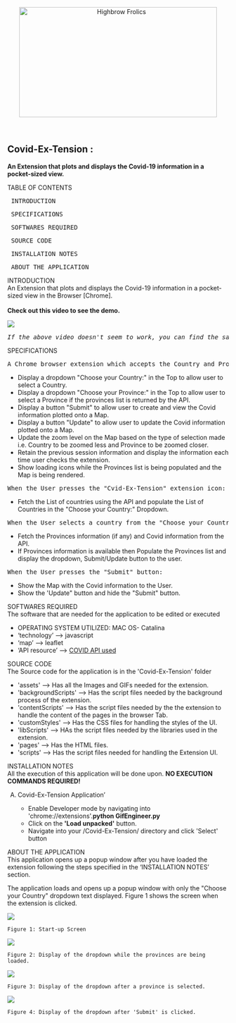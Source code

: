 <p align="center">
  <img width="450" height="250" alt="Highbrow Frolics" src="readme_figs/FullLogo.png">
</p>
</br>
<h2>Covid-Ex-Tension :</h2>
<b>An Extension that plots and displays the Covid-19 information in a pocket-sized view.</b>

TABLE OF CONTENTS

 <pre> INTRODUCTION </pre>
<pre> SPECIFICATIONS </pre>
<pre> SOFTWARES REQUIRED </pre>
<pre> SOURCE CODE </pre>
<pre> INSTALLATION NOTES </pre>
<pre> ABOUT THE APPLICATION </pre>

INTRODUCTION\
 An Extension that plots and displays the Covid-19 information in a pocket-sized view in the Browser [Chrome].
<br><br>
<b>Check out this video to see the demo.</b>

[![](http://img.youtube.com/watch/vi/t9d-gSbb9cw&ab_channel=HighbrowFrolics/0.jpg)](https://www.youtube.com/watch?v=t9d-gSbb9cw&ab_channel=HighbrowFrolics)

<pre><i>If the above video doesn't seem to work, you can find the same clip of Demo at (~/readme_figs/DemoVideos/CovidExtensionDemo.mp4) location.</i></pre>

SPECIFICATIONS

 <pre>A Chrome browser extension which accepts the Country and Province (if available), then creates the Map to be displayed with Covid information in the region:</pre>
<ul>
<li> Display a dropdown "Choose your Country:" in the Top to allow user to select a Country.</li>
<li> Display a dropdown "Choose your Province:" in the Top to allow user to select a Province if the provinces list is returned by the API.</li>
<li> Display a button "Submit" to allow user to create and view the Covid information plotted onto a Map.</li>
<li> Display a button "Update" to allow user to update the Covid information plotted onto a Map.</li>
<li> Update the zoom level on the Map based on the type of selection made i.e. Country to be zoomed less and Province to be zoomed closer.</li>
<li> Retain the previous session information and display the information each time user checks the extension.</li>
<li> Show loading icons while the Provinces list is being populated and the Map is being rendered.</li>
</ul>
<pre>When the User presses the "Cvid-Ex-Tension" extension icon:</pre>
<ul>
<li> Fetch the List of countries using the API and populate the List of Countries in the "Choose your Country:" Dropdown.</li>
</ul>
<pre>When the User selects a country from the "Choose your Country:" dropdown:</pre>
<ul>
<li> Fetch the Provinces information (if any) and Covid information from the API.</li>
<li> If Provinces information is available then Populate the Provinces list and display the dropdown, Submit/Update button to the user.</li>
</ul>
<pre>When the User presses the "Submit" button:</pre>
<ul>
<li> Show the Map with the Covid information to the User.</li>
<li> Show the 'Update" button and hide the "Submit" button.</li>
</ul>

SOFTWARES REQUIRED\
 The software that are needed for the application to be edited or executed

<ul>
<li> OPERATING SYSTEM UTILIZED: MAC OS- Catalina </li>
<li> ‘technology’ --> javascript</li>
<li> ‘map’ --> leaflet</li>
<li> ‘API resource’ --> <a href="https://documenter.getpostman.com/view/10808728/SzS8rjbc#9739c95f-ef1d-489b-97a9-0a6dfe2f74d8">COVID API used</a></li>
</ul>

SOURCE CODE\
 The Source code for the application is in the 'Covid-Ex-Tension' folder

<ul>
<li> 'assets' --> Has all the Images and GIFs needed for the extension.</li>
<li> 'backgroundScripts' --> Has the script files needed by the background process of the extension.</li>
<li> 'contentScripts' --> Has the script files needed by the the extension to handle the content of the pages in the browser Tab.</li>
<li> 'customStyles' --> Has the CSS files for handling the styles of the UI.</li>
<li> 'libScripts' --> HAs the script files needed by the libraries used in the extension.</li>
<li> 'pages' --> Has the HTML files.</li>
<li> 'scripts' --> Has the script files needed for handling the Extension UI.</li>
</ul>

INSTALLATION NOTES\
 All the execution of this application will be done upon. <b>NO EXECUTION COMMANDS REQUIRED!</b>

<ol type="A">
<li> Covid-Ex-Tension Application’ </li>
	<ul>
		<li> Enable Developer mode by navigating into 'chrome://extensions'.<b>python GifEngineer.py</b></li>
		<li> Click on the <b>'Load unpacked'</b> button.</li>
		<li> Navigate into your /Covid-Ex-Tension/ directory and click 'Select' button </li>
	</ul>
	</ol>

ABOUT THE APPLICATION\
 This application opens up a popup window after you have loaded the extension following the steps specified in the ‘INSTALLATION NOTES’ section.

The application loads and opens up a popup window with only the "Choose your Country" dropdown text displayed. Figure 1 shows the screen when the extension is clicked.

![](readme_figs/fig1.png)

    Figure 1: Start-up Screen

![](readme_figs/fig2.png)

    Figure 2: Display of the dropdown while the provinces are being loaded.

![](readme_figs/fig3.png)

    Figure 3: Display of the dropdown after a province is selected.

![](readme_figs/fig4.png)

    Figure 4: Display of the dropdown after 'Submit' is clicked.
